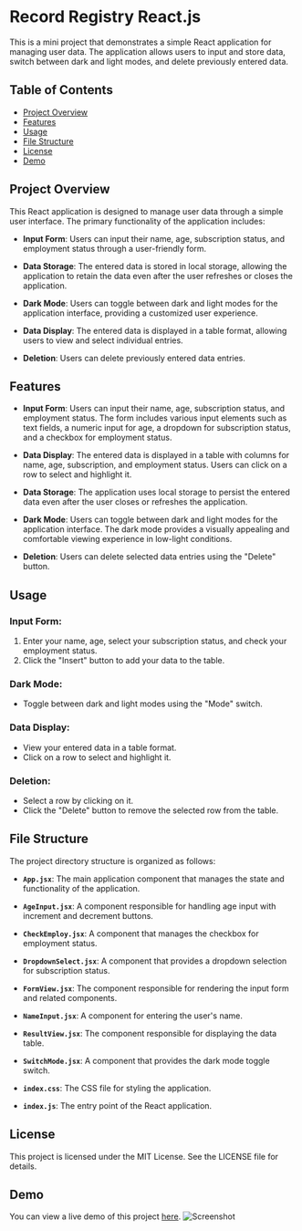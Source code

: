 # Record Registry React.js

This is a mini project that demonstrates a simple React application for managing user data. The application allows users to input and store data, switch between dark and light modes, and delete previously entered data.

## Table of Contents
- [Project Overview](#project-overview)
- [Features](#features)
- [Usage](#usage)
- [File Structure](#file-structure)
- [License](#license)
- [Demo](#demo)

## Project Overview

This React application is designed to manage user data through a simple user interface. The primary functionality of the application includes:

- **Input Form**: Users can input their name, age, subscription status, and employment status through a user-friendly form.

- **Data Storage**: The entered data is stored in local storage, allowing the application to retain the data even after the user refreshes or closes the application.

- **Dark Mode**: Users can toggle between dark and light modes for the application interface, providing a customized user experience.

- **Data Display**: The entered data is displayed in a table format, allowing users to view and select individual entries.

- **Deletion**: Users can delete previously entered data entries.

## Features

- **Input Form**: Users can input their name, age, subscription status, and employment status. The form includes various input elements such as text fields, a numeric input for age, a dropdown for subscription status, and a checkbox for employment status.

- **Data Display**: The entered data is displayed in a table with columns for name, age, subscription, and employment status. Users can click on a row to select and highlight it.

- **Data Storage**: The application uses local storage to persist the entered data even after the user closes or refreshes the application.

- **Dark Mode**: Users can toggle between dark and light modes for the application interface. The dark mode provides a visually appealing and comfortable viewing experience in low-light conditions.

- **Deletion**: Users can delete selected data entries using the "Delete" button.

## Usage
### Input Form:

1. Enter your name, age, select your subscription status, and check your employment status.
2. Click the "Insert" button to add your data to the table.

### Dark Mode:

- Toggle between dark and light modes using the "Mode" switch.

### Data Display:

- View your entered data in a table format.
- Click on a row to select and highlight it.

### Deletion:

- Select a row by clicking on it.
- Click the "Delete" button to remove the selected row from the table.

## File Structure
The project directory structure is organized as follows:

- **`App.jsx`**: The main application component that manages the state and functionality of the application.

- **`AgeInput.jsx`**: A component responsible for handling age input with increment and decrement buttons.

- **`CheckEmploy.jsx`**: A component that manages the checkbox for employment status.

- **`DropdownSelect.jsx`**: A component that provides a dropdown selection for subscription status.

- **`FormView.jsx`**: The component responsible for rendering the input form and related components.

- **`NameInput.jsx`**: A component for entering the user's name.

- **`ResultView.jsx`**: The component responsible for displaying the data table.

- **`SwitchMode.jsx`**: A component that provides the dark mode toggle switch.

- **`index.css`**: The CSS file for styling the application.

- **`index.js`**: The entry point of the React application.

## License
This project is licensed under the MIT License. See the LICENSE file for details.

## Demo
You can view a live demo of this project [here](https://record-registry.netlify.app/).
![Screenshot](https://github.com/yusup-rd/react-record-registry/assets/71926209/b9b813f1-242c-4089-9de3-c247757d3640)
